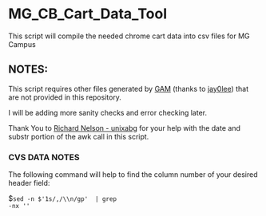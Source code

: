 # MG_CB_Cart_Data_Tool
This script will compile the needed chrome cart data into csv files for MG Campus

<h2><b>NOTES: </b></h2>This script requires other files generated by <a href="https://github.com/jay0lee/GAM">GAM</a> (thanks to <a href="https://github.com/jay0lee">jay0lee</a>) that are not provided in this repository.

I will be adding more sanity checks and error checking later.

Thank You to <a href="https://github.com/unixabg"/>Richard Nelson - unixabg</a> for your help with the date and substr portion of the awk call in this script.

<h3>CVS DATA NOTES</h3>
The following command will help to find the column number of your desired header field:

$<code>sed -n $'1s/,/\\\n/gp' <FILENAME OF CSV FILE TO SEARCH> | grep -nx '<WANTED FIELD>'</code>
